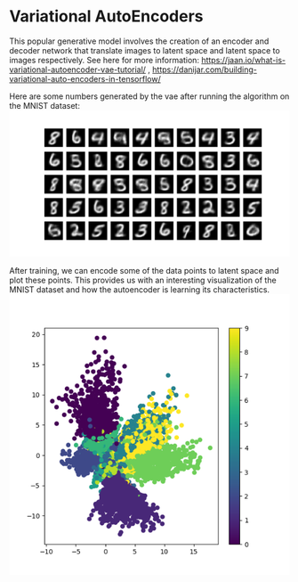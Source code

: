 # Variational AutoEncoders
This popular generative model involves the creation of an encoder and decoder network that translate images to latent space and latent space to images respectively. See here for more information: https://jaan.io/what-is-variational-autoencoder-vae-tutorial/ , https://danijar.com/building-variational-auto-encoders-in-tensorflow/

Here are some numbers generated by the vae after running the algorithm on the MNIST dataset: 
![alt text](https://github.com/Ashboy64/generative-models/blob/master/imgs/vae_mnist_generated_numbers.png)

After training, we can encode some of the data points to latent space and plot these points. This provides us with an interesting visualization of the MNIST dataset and how the autoencoder is learning its characteristics.
![alt text](https://github.com/Ashboy64/generative-models/blob/master/imgs/mnist_vae_visualization.png)
